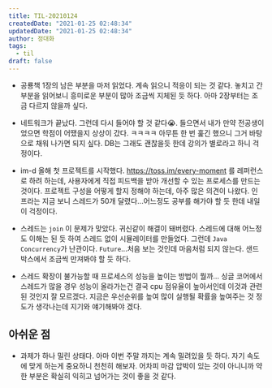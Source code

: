 ```yaml
---
title: TIL-20210124
createdDate: "2021-01-25 02:48:34"
updatedDate: "2021-01-25 02:48:34"
author: 정대화
tags:
  - til
draft: false
---
```


- 공룡책 1장의 남은 부분을 마저 읽었다. 계속 읽으니 적응이 되는 것 같다. 놓치고 간 부분을 읽어보니 흥미로운 부분이 많아 조금씩 지체된 듯 하다. 아마 2장부터는 조금 다르지 않을까 싶다.

- 네트워크가 끝났다. 그런데 다시 들어야 할 것 같다😭. 들으면서 내가 만약 전공생이었으면 학점이 어땠을지 상상이 갔다. ㅋㅋㅋㅋ 아무튼 한 번 훑긴 했으니 그거 바탕으로 채워 나가면 되지 싶다. DB는 그래도 괜찮을듯 한데 강의가 별로라고 하니 걱정이다.

- im-d 올해 첫 프로젝트를 시작했다. <https://toss.im/every-moment> 를 레퍼런스로 하려 하는데, 사용자에게 직접 피드백을 받아 개선할 수 있는 프로세스를 만드는 것이다. 프로젝트 구성을 어떻게 할지 정해야 하는데, 아주 많은 의견이 나왔다. 인프라는 지금 보니 스레드가 50개 달렸다...어느정도 공부를 해가야 할 듯 한데 내일이 걱정이다.

- 스레드는 `join` 이 문제가 맞았다. 귀신같이 해결이 돼버렸다. 스레드에 대해 어느정도 이해는 된 듯 하여 스레드 없이 시뮬레이터를 만들었다. 그런데 `Java Concurrency`가 난관이다. `Future`...처음 보는 것인데 마음처럼 되지 않는다. 샌드박스에서 조금씩 만져봐야 할 듯 하다.

- 스레드 확장이 불가능할 때 프로세스의 성능을 높이는 방법이 뭘까... 싱글 코어에서 스레드가 많을 경우 성능이 올라가는건 결국 cpu 점유율이 높아서인데 이것과 관련된 것인지 잘 모르겠다. 지금은 우선순위를 높여 많이 실행될 확률을 높여주는 것 정도가 생각나는데 지기와 얘기해봐야 겠다.

## 아쉬운 점

- 과제가 하나 밀린 상태다. 아마 이번 주말 까지는 계속 밀려있을 듯 하다. 자기 속도에 맞게 하는게 중요하니 천천히 해보자. 어차피 마감 압박이 있는 것이 아니니까 약한 부분은 확실히 익히고 넘어가는 것이 좋을 것 같다.
